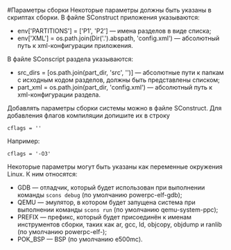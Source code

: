 #Параметры сборки
Некоторые параметры должны быть указаны в скриптах сборки.
В файле SConstruct приложения указываются:

 - env['PARTITIONS'] = ['P1', 'P2'] — имена разделов в виде списка;
 - env['XML'] = os.path.join(Dir('.').abspath, 'config.xml') — абсолютный путь к xml-конфигурации приложения.
 
В файле SConscript раздела указываются:

 - src_dirs = [os.path.join(part_dir, 'src', '')] — абсолютные пути к папкам с исходным кодом разделов, должны быть представлены списком;
 - part_xml = os.path.join(part_dir, 'config.xml') — абсолютный путь к xml-конфигурации раздела.

Добавлять параметры сборки системы можно в файле SConstruct. Для добавления флагов компиляции допишите их в строку

    cflags = ''
    
Например:

    cflags = '-O3'

Некоторые параметры могут быть указаны как переменные окружения Linux. К ним относятся:

 - GDB — отладчик, который будет использован при выполнении команды `scons debug` (по умолчанию powerpc-elf-gdb);
 - QEMU — эмулятор, в котором будет запущена система при выполнении команды `scons run` (по умолчанию qemu-system-ppc);
 - PREFIX — префикс, который будет присоединён к именам инструментов сборки, таких как ar, gcc, ld, objcopy, objdump и ranlib (по умолчанию powerpc-elf-);
 - POK_BSP — BSP (по умолчанию e500mc).
